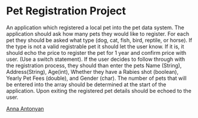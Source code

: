 # Pet Registration Project

An application which registered a local pet into the pet data system. The application should ask how many pets they would like to register. For each pet they should be asked what type (dog, cat, fish, bird, reptile, or horse). If the type is not a valid registrable pet it should let the user know. If it is, it should echo the price to register the pet for 1 year and confirm price with user. (Use a switch statement). If the user decides to follow through with the registration process, they should than enter the pets Name (String), Address(String), Age(int), Whether they have a Rabies shot (boolean), Yearly Pet Fees (double), and Gender (char). The number of pets that will be entered into the array should be determined at the start of the application. Upon exiting the registered pet details should be echoed to the user. 



 [Anna Antonyan](http://sqasolution.com)
